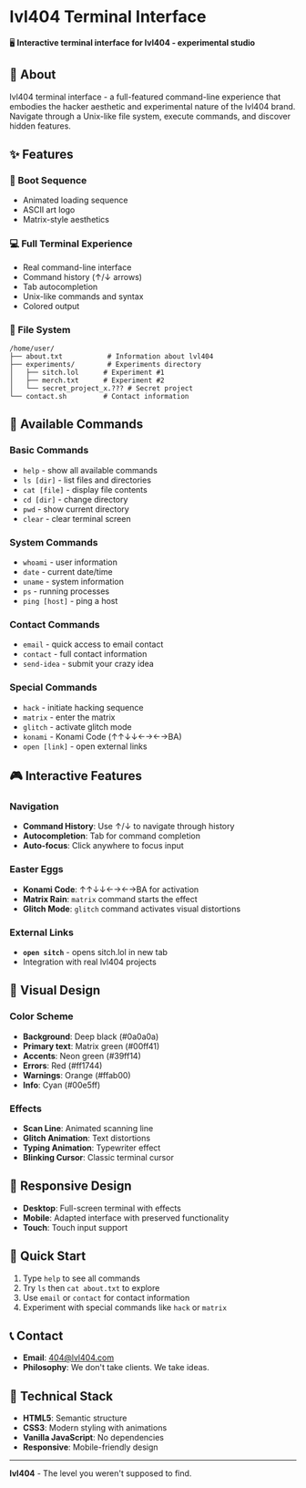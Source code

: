 # lvl404 Terminal Interface

🖥️ **Interactive terminal interface for lvl404 - experimental studio**

## 🎯 About

lvl404 terminal interface - a full-featured command-line experience that embodies the hacker aesthetic and experimental nature of the lvl404 brand. Navigate through a Unix-like file system, execute commands, and discover hidden features.

## ✨ Features

### 🚀 Boot Sequence
- Animated loading sequence
- ASCII art logo
- Matrix-style aesthetics

### 💻 Full Terminal Experience
- Real command-line interface
- Command history (↑/↓ arrows)
- Tab autocompletion
- Unix-like commands and syntax
- Colored output

### 📁 File System
```
/home/user/
├── about.txt           # Information about lvl404
├── experiments/        # Experiments directory
│   ├── sitch.lol      # Experiment #1
│   ├── merch.txt      # Experiment #2
│   └── secret_project_x.??? # Secret project
└── contact.sh         # Contact information
```

## 🔧 Available Commands

### Basic Commands
- `help` - show all available commands
- `ls [dir]` - list files and directories
- `cat [file]` - display file contents
- `cd [dir]` - change directory
- `pwd` - show current directory
- `clear` - clear terminal screen

### System Commands
- `whoami` - user information
- `date` - current date/time
- `uname` - system information
- `ps` - running processes
- `ping [host]` - ping a host

### Contact Commands
- `email` - quick access to email contact
- `contact` - full contact information
- `send-idea` - submit your crazy idea

### Special Commands
- `hack` - initiate hacking sequence
- `matrix` - enter the matrix
- `glitch` - activate glitch mode
- `konami` - Konami Code (↑↑↓↓←→←→BA)
- `open [link]` - open external links

## 🎮 Interactive Features

### Navigation
- **Command History**: Use ↑/↓ to navigate through history
- **Autocompletion**: Tab for command completion
- **Auto-focus**: Click anywhere to focus input

### Easter Eggs
- **Konami Code**: ↑↑↓↓←→←→BA for activation
- **Matrix Rain**: `matrix` command starts the effect
- **Glitch Mode**: `glitch` command activates visual distortions

### External Links
- **`open sitch`** - opens sitch.lol in new tab
- Integration with real lvl404 projects

## 🎨 Visual Design

### Color Scheme
- **Background**: Deep black (#0a0a0a)
- **Primary text**: Matrix green (#00ff41)
- **Accents**: Neon green (#39ff14)
- **Errors**: Red (#ff1744)
- **Warnings**: Orange (#ffab00)
- **Info**: Cyan (#00e5ff)

### Effects
- **Scan Line**: Animated scanning line
- **Glitch Animation**: Text distortions
- **Typing Animation**: Typewriter effect
- **Blinking Cursor**: Classic terminal cursor

## 📱 Responsive Design

- **Desktop**: Full-screen terminal with effects
- **Mobile**: Adapted interface with preserved functionality
- **Touch**: Touch input support

## 🚀 Quick Start

1. Type `help` to see all commands
2. Try `ls` then `cat about.txt` to explore
3. Use `email` or `contact` for contact information
4. Experiment with special commands like `hack` or `matrix`

## 📞 Contact

- **Email**: 404@lvl404.com
- **Philosophy**: We don't take clients. We take ideas.

## 🔧 Technical Stack

- **HTML5**: Semantic structure
- **CSS3**: Modern styling with animations
- **Vanilla JavaScript**: No dependencies
- **Responsive**: Mobile-friendly design

---

**lvl404** - The level you weren't supposed to find.

